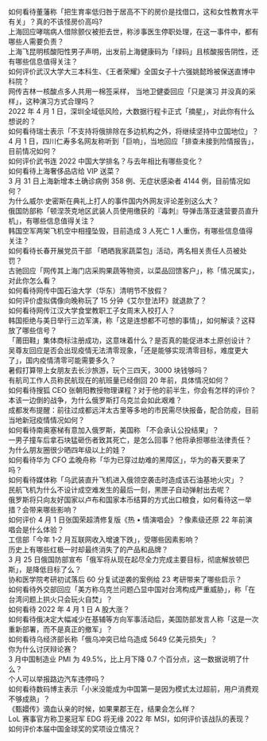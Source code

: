 如何看待董藩称「把生育率低归咎于居高不下的房价是找借口，这和女性教育水平有关」？真的不该怪房价高吗?  
上海回应哮喘病人借除颤仪被拒去世，称涉事医生停职处理，在这一事件中，都有哪些人需要负责？  
上海飞昆明核酸阳性男子声明，出发前上海健康码为「绿码」且核酸报告阴性，还有哪些信息值得关注？  
如何评价武汉大学大三本科生、《王者荣耀》全国女子十六强姚懿玲被保送直博中科院？  
网传吉林一核酸点多人共用一棉签采样， 当地卫健委回应「只是演习 并没真的采样」，这种演习方式合理吗？  
2022 年 4 月 1 日，深圳全域低风险，大数据行程卡正式「摘星」，对此你有什么想说的？  
如何看待瑞士表示「不支持将俄排除在多边机构之外，将继续坚持中立国地位」？  
4 月 1 日，四川仁寿多名网友称听到「巨响」，当地回应「排查未接到险情报告」，目前情况如何？  
如何评价武书连 2022 中国大学排名？与去年相比有哪些变化？  
如何看待上海奢侈品店给 VIP 送菜？  
3 月 31 日上海新增本土确诊病例 358 例、无症状感染者 4144 例，目前情况如何？  
为什么威尔·史密斯在典礼上打人的事件国内外网友评论差别这么大？  
俄国防部称「顿涅茨克地区武装人员使用缴获的『毒刺』导弹击落亚速营要员直升机」，有哪些信息值得关注？  
韩国空军两架飞机空中相撞坠毁，目前造成 3 人死亡 1 人重伤，有哪些信息值得关注？  
如何看待长春开展党员干部 「晒晒我家蔬菜包」活动，两名相关责任人员被处罚？  
古驰回应「网传其上海门店采购果蔬等物资，以菜品回馈客户」，称「情况属实」，对此你怎么看？  
如何看待网传中国石油大学（华东）清明节不放假？  
如何评价虚拟偶像向晚称玩了 15 分钟《艾尔登法环》就退款了？  
如何看待网传江汉大学食堂教职工子女周末入校打人？  
韩国拒绝与美日举行三边军演，称「这是连想都不可想的事情」，如何解读？这释放了哪些信号？  
「莆田鞋」集体商标注册成功，这意味着什么？是否真的能促进本土原创设计？  
吴尊友回应是否会出现疫情无法清零现象，「还是能够实现清零目标，难度更大了」，国内疫情清零可能需要多久？  
暑假打算带上女朋友去长沙旅游，玩个三四天，3000 块钱够吗？  
有航司工作人员称民航现在的航班量已经倒回 20 年前，具体情况如何？  
如何看待搜狐 CEO 张朝阳教授物理课程？对于他的前半生，你会有怎样的评价？  
本该一边倒的战争，为什么俄罗斯打乌克兰会如此艰难？  
成都发布提醒：前往过成都远洋太古里等多地的市民需尽快报备，配合防疫，目前当地新冠疫情情况如何？  
如何看待南奥塞梯有意加入俄罗斯，美国称 「不会承认公投结果」？  
一男子撞车后拿石块猛砸伤者致其死亡，是怎么回事？他将承担哪些法律责任？  
为什么朋友圈很少晒四年级以上的娃？  
如何看待华为 CFO 孟晚舟称「华为已穿过劫难的黑障区」，华为的春天要来了吗？  
如何看待媒体称「乌武装直升飞机进入俄领空袭击时造成该石油基地火灾」？  
民航飞机为什么不设计成空难发生的最后一刻，黑匣子自动弹射出去呢？  
俄罗斯将只向友好国家以卢布和国家本币结算的方式出口粮食，如何看待这一举措？会带来哪些影响？  
如何评价 4 月 1 日张国荣超清修复版《热 • 情演唱会》？像素级还原 22 年前演唱会是什么体验？  
工信部「今年 1-2 月互联网收入增速下跌」，受哪些因素影响？  
历史上有哪些红极一时却最终消失了的产品和品牌？  
3 月 25 日俄国防部宣布「俄军将从现在起尽全力完成主要目标，彻底解放顿巴斯」，是降低目标了么？  
协和医学院考研初试落后 60 分复试逆袭的案例给 23 考研带来了哪些启示？  
如何看待外交部回应「美方称乌克兰问题凸显中国对台湾构成严重威胁」，称「在台湾问题上拱火只会玩火自焚」？  
如何看待 2022 年 4 月 1 日 A 股大涨？  
如何看待俄决定大幅减少在基辅等方向军事活动后，美国防部发言人称「这是一次重新部署，而不是真正的撤军」？  
如何看待乌经济部长称「俄乌冲突已给乌造成 5649 亿美元损失」？  
你为什么讨厌辩论赛？  
3 月中国制造业 PMI 为 49.5%，比上月下降 0.7 个百分点，这一数据说明了什么？  
个人可以举报路边汽车违停吗？  
如何看待数码博主表示「小米没能成为中国第一是因为模式太过超前，用户消费观不够成熟」？  
《甄嬛传》滴血认亲的时候，如果果郡王在，结果会怎么样？  
LoL 赛事官方称卫冕冠军 EDG 将无缘 2022 年 MSI，如何评价该战队的表现？  
如何评价本届中国金球奖的奖项设立情况？  
